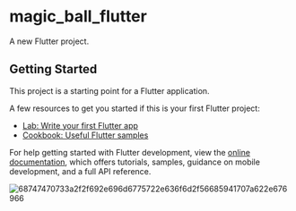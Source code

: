 # magic_ball_flutter

A new Flutter project.

## Getting Started

This project is a starting point for a Flutter application.

A few resources to get you started if this is your first Flutter project:

- [Lab: Write your first Flutter app](https://docs.flutter.dev/get-started/codelab)
- [Cookbook: Useful Flutter samples](https://docs.flutter.dev/cookbook)

For help getting started with Flutter development, view the
[online documentation](https://docs.flutter.dev/), which offers tutorials,
samples, guidance on mobile development, and a full API reference.

![68747470733a2f2f692e696d6775722e636f6d2f56685941707a622e676966](https://user-images.githubusercontent.com/112766296/204105515-f205b528-b09e-4261-9597-3c310607c5bf.gif)
